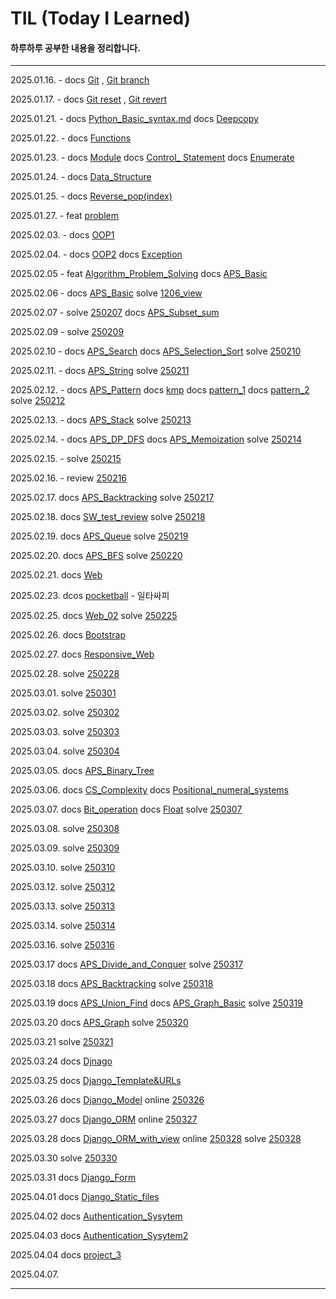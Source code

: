 # TIL (Today I Learned)

#### 하루하루 공부한 내용을 정리합니다.
---
2025.01.16. - docs [Git](/TIL/Git/Git.md) , [Git branch](/TIL/Git/GitBranch.md)

2025.01.17. - docs [Git reset](/TIL/Git/GitReset.md) , [Git revert](/TIL/Git/GitRevert.md)

2025.01.21. - docs [Python_Basic_syntax.md](/TIL/Python/Python_Basic_syntax.md) docs [Deepcopy](/TIL/Python/Deepcopy.md)

2025.01.22. - docs [Functions](/TIL/Python/Functions.md)

2025.01.23. - docs [Module](/TIL/Python/Module.md) docs [Control_ Statement](/TIL/Python/Control_Statement.md)
docs [Enumerate](/TIL/Python/Enumerate.md)

2025.01.24. - docs [Data_Structure](/TIL/Python/Data_Structure.md)

2025.01.25. - docs [Reverse_pop(index)](/TIL/Python/Reverse_pop(index).md)

2025.01.27. - feat [problem](/TIL/Python/problem/)

2025.02.03. - docs [OOP1](/TIL/Python/OOP1.md)

2025.02.04. - docs [OOP2](/TIL/Python/OOP2.md) docs [Exception](/TIL/Python/Exception.md)

2025.02.05 - feat [Algorithm_Problem_Solving](Algorithm_Problem_Solving/) docs [APS_Basic](TIL/APS_Basic.md)

2025.02.06 - docs [APS_Basic](TIL/APS_Basic.md) solve [1206_view](Algorithm_Problem_Solving/250205/1206_view.py)

2025.02.07 - solve [250207](Algorithm_Problem_Solving/250207/) docs [APS_Subset_sum](TIL/APS_Subset_sum.md)

2025.02.09 - solve [250209](Algorithm_Problem_Solving/250209/)

2025.02.10 - docs [APS_Search](TIL/APS_Search.md) docs [APS_Selection_Sort](TIL/APS_Selection_Sort.md)
solve [250210](Algorithm_Problem_Solving/250210/)

2025.02.11. - docs [APS_String](TIL/APS_String.md) solve [250211](Algorithm_Problem_Solving/250211/)

2025.02.12. - docs [APS_Pattern](TIL/APS_Pattern.md) docs [kmp](Algorithm_Problem_Solving/250212/kmp.py) docs [pattern_1](Algorithm_Problem_Solving/250212/pattern_1.py) docs [pattern_2](Algorithm_Problem_Solving/250212/pattern_2.py) solve [250212](Algorithm_Problem_Solving/250212)

2025.02.13. - docs [APS_Stack](TIL/APS_Stack.md) solve [250213](Algorithm_Problem_Solving/250213)

2025.02.14. - docs [APS_DP_DFS](TIL/APS_DP_DFS.md) docs [APS_Memoization](TIL/APS_Memoization.md) solve [250214](Algorithm_Problem_Solving/250214)

2025.02.15. - solve [250215](Algorithm_Problem_Solving/250215)

2025.02.16. - review [250216](Algorithm_Problem_Solving/250216)

2025.02.17. docs [APS_Backtracking](TIL/APS_Backtracking.md) solve [250217](Algorithm_Problem_Solving/250217)

2025.02.18. docs [SW_test_review](Algorithm_Problem_Solving/250218/SW_test_review.md) solve [250218](Algorithm_Problem_Solving/250218)

2025.02.19. docs [APS_Queue](TIL/APS_Queue.md) solve [250219](Algorithm_Problem_Solving/250219)

2025.02.20. docs [APS_BFS](TIL/APS_BFS.md) solve [250220](Algorithm_Problem_Solving/250220)

2025.02.21. docs [Web](TIL/Web.md)

2025.02.23. dcos [pocketball](Algorithm_Problem_Solving/250223/pocketball.py) - 일타싸피

2025.02.25. docs [Web_02](TIL/Web_02.md) solve [250225](Algorithm_Problem_Solving/250225)

2025.02.26. docs [Bootstrap](TIL/Bootstrap.md)

2025.02.27. docs [Responsive_Web](/DevStudy/TIL/Responsive_Web.md)

2025.02.28. solve [250228](Algorithm_Problem_Solving/250228)

2025.03.01. solve [250301](Algorithm_Problem_Solving/250301)

2025.03.02. solve [250302](Algorithm_Problem_Solving/250302)

2025.03.03. solve [250303](Algorithm_Problem_Solving/250303)

2025.03.04. solve [250304](Algorithm_Problem_Solving/250304)

2025.03.05. docs [APS_Binary_Tree](TIL/APS_Binary_Tree.md)

2025.03.06. docs [CS_Complexity](TIL/CS_Complexity.md) docs [Positional_numeral_systems](TIL/Positional_numeral_systems.md)

2025.03.07. docs [Bit_operation](TIL/Bit_operation.md) docs [Float](TIL/Float.md) solve [250307](Algorithm_Problem_Solving/250307)

2025.03.08. solve [250308](Algorithm_Problem_Solving/250308)

2025.03.09. solve [250309](Algorithm_Problem_Solving/250309)

2025.03.10. solve [250310](Algorithm_Problem_Solving/250310)

2025.03.12. solve [250312](Algorithm_Problem_Solving/250312) 

2025.03.13. solve [250313](Algorithm_Problem_Solving/250313)

2025.03.14. solve [250314](Algorithm_Problem_Solving/250314)

2025.03.16. solve [250316](/DevStudy/Algorithm_Problem_Solving/250316)

2025.03.17 docs [APS_Divide_and_Conquer](/DevStudy/TIL/APS_Divide_and_Conquer.md) solve [250317](/DevStudy/Algorithm_Problem_Solving/250317)

2025.03.18 docs [APS_Backtracking](/DevStudy/TIL/APS_Backtracking.md) solve [250318](/DevStudy/Algorithm_Problem_Solving/250318)

2025.03.19 docs [APS_Union_Find](/DevStudy/TIL/APS_Union_Find.md) docs [APS_Graph_Basic](/DevStudy/TIL/APS_Graph_Basic.md) solve [250319](/DevStudy/Algorithm_Problem_Solving/250319)

2025.03.20 docs [APS_Graph](/DevStudy/TIL/APS_Grahp.md) solve [250320](/DevStudy/Algorithm_Problem_Solving/253020)

2025.03.21 solve [250321](/DevStudy/Algorithm_Problem_Solving/250321)

2025.03.24 docs [Djnago](/DevStudy/Django/Django_Basic.md)

2025.03.25 docs [Django_Template&URLs](/DevStudy/Django/Django_Template&URLs.md)

2025.03.26 docs [Django_Model](/DevStudy/Django/Django_Model.md) online [250326](/DevStudy/Django/onsill/day_3_20250326/)

2025.03.27 docs [Django_ORM](/DevStudy/Django/Djang_ORM.md) online [250327](/DevStudy/Django/onsill/day_4_20250327/)

2025.03.28 docs [Django_ORM_with_view](/DevStudy/Django/Django_ORM_with_view.md) online [250328](/DevStudy/Django/onsill/day_5_20250328/) solve [250328](/DevStudy/Algorithm_Problem_Solving/250328)

2025.03.30 solve [250330](/DevStudy/Algorithm_Problem_Solving/250330)

2025.03.31 docs [Django_Form](/DevStudy/Django/Django_Form.md)

2025.04.01 docs [Django_Static_files](/DevStudy/Django/Django_Static_files.md)

2025.04.02 docs [Authentication_Sysytem](/DevStudy/Django/Authentication_System.md)

2025.04.03 docs [Authentication_Sysytem2](/DevStudy/Django/Authentication_System2.md)

2025.04.04 docs [project_3](/DevStudy/Django/pjt_03/)

2025.04.07.

---
